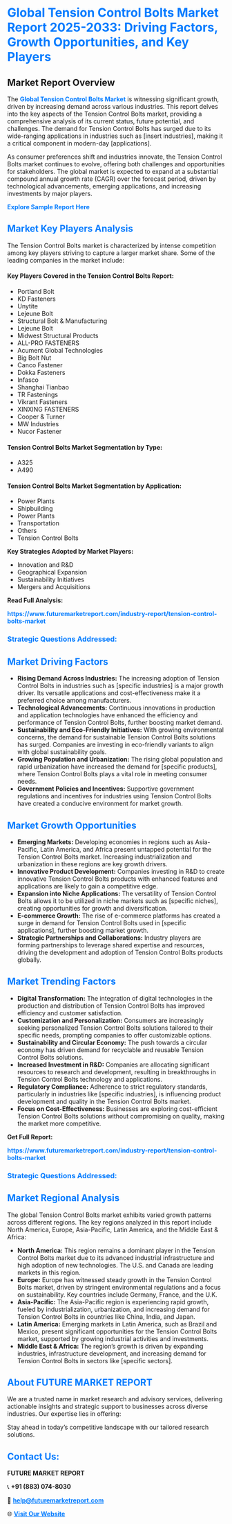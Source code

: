 <h1 style="color: #007BFF;">Global Tension Control Bolts Market Report 2025-2033: Driving Factors, Growth Opportunities, and Key Players</h1>

<section id="overview">
<h2>Market Report Overview</h2>
<p>The <a href="https://www.futuremarketreport.com/industry-report/tension-control-bolts-market" style="color: #007BFF; text-decoration: none;"><strong>Global Tension Control Bolts Market</strong></a> is witnessing significant growth, driven by increasing demand across various industries. This report delves into the key aspects of the Tension Control Bolts market, providing a comprehensive analysis of its current status, future potential, and challenges. The demand for Tension Control Bolts has surged due to its wide-ranging applications in industries such as [insert industries], making it a critical component in modern-day [applications].</p>
<p>As consumer preferences shift and industries innovate, the Tension Control Bolts market continues to evolve, offering both challenges and opportunities for stakeholders. The global market is expected to expand at a substantial compound annual growth rate (CAGR) over the forecast period, driven by technological advancements, emerging applications, and increasing investments by major players.</p>
</section>

<section id="overview">
<p><a href="https://www.futuremarketreport.com/request-sample/reportId=112147" style="color: #007BFF; text-decoration: none;"><strong>Explore Sample Report Here</strong></a></p>
</section>

<section id="key-players">
<h2 style="color: #007BFF;">Market Key Players Analysis</h2>
<p>The Tension Control Bolts market is characterized by intense competition among key players striving to capture a larger market share. Some of the leading companies in the market include:</p>
<h4>Key Players Covered in the Tension Control Bolts Report:</h4>
<ul><li>Portland Bolt</li><li>KD Fasteners</li><li>Unytite</li><li>Lejeune Bolt</li><li>Structural Bolt &amp; Manufacturing</li><li>Lejeune Bolt</li><li>Midwest Structural Products</li><li>ALL-PRO FASTENERS</li><li>Acument Global Technologies</li><li>Big Bolt Nut</li><li>Canco Fastener</li><li>Dokka Fasteners</li><li>Infasco</li><li>Shanghai Tianbao</li><li>TR Fastenings</li><li>Vikrant Fasteners</li><li>XINXING FASTENERS</li><li>Cooper &amp; Turner</li><li>MW Industries</li><li>Nucor Fastener</li></ul>
<h4>Tension Control Bolts Market Segmentation by Type:</h4>
<ul><li>A325</li><li>A490</li></ul>

<h4>Tension Control Bolts Market Segmentation by Application:</h4>
<ul><li>Power Plants</li><li>Shipbuilding</li><li>Power Plants</li><li>Transportation</li><li>Others</li><li>Tension Control Bolts</li></ul>
<p><strong>Key Strategies Adopted by Market Players:</strong></p>
<ul>
<li>Innovation and R&D</li>
<li>Geographical Expansion</li>
<li>Sustainability Initiatives</li>
<li>Mergers and Acquisitions</li>
</ul>
</section>

<section>
<p><strong>Read Full Analysis: </strong></p><a href="https://www.futuremarketreport.com/industry-report/tension-control-bolts-market" style="color: #007BFF; text-decoration: none;"><strong>https://www.futuremarketreport.com/industry-report/tension-control-bolts-market</strong></a>
<h3 style="color: #007BFF;">Strategic Questions Addressed:</h3>
</section>

<section id="driving-factors">
<h2 style="color: #007BFF;">Market Driving Factors</h2>
<ul>
<li><strong>Rising Demand Across Industries:</strong> The increasing adoption of Tension Control Bolts in industries such as [specific industries] is a major growth driver. Its versatile applications and cost-effectiveness make it a preferred choice among manufacturers.</li>
<li><strong>Technological Advancements:</strong> Continuous innovations in production and application technologies have enhanced the efficiency and performance of Tension Control Bolts, further boosting market demand.</li>
<li><strong>Sustainability and Eco-Friendly Initiatives:</strong> With growing environmental concerns, the demand for sustainable Tension Control Bolts solutions has surged. Companies are investing in eco-friendly variants to align with global sustainability goals.</li>
<li><strong>Growing Population and Urbanization:</strong> The rising global population and rapid urbanization have increased the demand for [specific products], where Tension Control Bolts plays a vital role in meeting consumer needs.</li>
<li><strong>Government Policies and Incentives:</strong> Supportive government regulations and incentives for industries using Tension Control Bolts have created a conducive environment for market growth.</li>
</ul>
</section>

<section id="growth-opportunities">
<h2 style="color: #007BFF;">Market Growth Opportunities</h2>
<ul>
<li><strong>Emerging Markets:</strong> Developing economies in regions such as Asia-Pacific, Latin America, and Africa present untapped potential for the Tension Control Bolts market. Increasing industrialization and urbanization in these regions are key growth drivers.</li>
<li><strong>Innovative Product Development:</strong> Companies investing in R&D to create innovative Tension Control Bolts products with enhanced features and applications are likely to gain a competitive edge.</li>
<li><strong>Expansion into Niche Applications:</strong> The versatility of Tension Control Bolts allows it to be utilized in niche markets such as [specific niches], creating opportunities for growth and diversification.</li>
<li><strong>E-commerce Growth:</strong> The rise of e-commerce platforms has created a surge in demand for Tension Control Bolts used in [specific applications], further boosting market growth.</li>
<li><strong>Strategic Partnerships and Collaborations:</strong> Industry players are forming partnerships to leverage shared expertise and resources, driving the development and adoption of Tension Control Bolts products globally.</li>
</ul>
</section>

<section id="trending-factors">
<h2 style="color: #007BFF;">Market Trending Factors</h2>
<ul>
<li><strong>Digital Transformation:</strong> The integration of digital technologies in the production and distribution of Tension Control Bolts has improved efficiency and customer satisfaction.</li>
<li><strong>Customization and Personalization:</strong> Consumers are increasingly seeking personalized Tension Control Bolts solutions tailored to their specific needs, prompting companies to offer customizable options.</li>
<li><strong>Sustainability and Circular Economy:</strong> The push towards a circular economy has driven demand for recyclable and reusable Tension Control Bolts solutions.</li>
<li><strong>Increased Investment in R&D:</strong> Companies are allocating significant resources to research and development, resulting in breakthroughs in Tension Control Bolts technology and applications.</li>
<li><strong>Regulatory Compliance:</strong> Adherence to strict regulatory standards, particularly in industries like [specific industries], is influencing product development and quality in the Tension Control Bolts market.</li>
<li><strong>Focus on Cost-Effectiveness:</strong> Businesses are exploring cost-efficient Tension Control Bolts solutions without compromising on quality, making the market more competitive.</li>
</ul>
</section>

<section>
<p><strong>Get Full Report: </strong></p><a href="https://www.futuremarketreport.com/industry-report/tension-control-bolts-market" style="color: #007BFF; text-decoration: none;"><strong>https://www.futuremarketreport.com/industry-report/tension-control-bolts-market</strong></a>
<h3 style="color: #007BFF;">Strategic Questions Addressed:</h3>
</section>


<section id="regional-analysis">
<h2 style="color: #007BFF;">Market Regional Analysis</h2>
<p>The global Tension Control Bolts market exhibits varied growth patterns across different regions. The key regions analyzed in this report include North America, Europe, Asia-Pacific, Latin America, and the Middle East & Africa:</p>
<ul>
<li><strong>North America:</strong> This region remains a dominant player in the Tension Control Bolts market due to its advanced industrial infrastructure and high adoption of new technologies. The U.S. and Canada are leading markets in this region.</li>
<li><strong>Europe:</strong> Europe has witnessed steady growth in the Tension Control Bolts market, driven by stringent environmental regulations and a focus on sustainability. Key countries include Germany, France, and the U.K.</li>
<li><strong>Asia-Pacific:</strong> The Asia-Pacific region is experiencing rapid growth, fueled by industrialization, urbanization, and increasing demand for Tension Control Bolts in countries like China, India, and Japan.</li>
<li><strong>Latin America:</strong> Emerging markets in Latin America, such as Brazil and Mexico, present significant opportunities for the Tension Control Bolts market, supported by growing industrial activities and investments.</li>
<li><strong>Middle East & Africa:</strong> The region’s growth is driven by expanding industries, infrastructure development, and increasing demand for Tension Control Bolts in sectors like [specific sectors].</li>
</ul>
</section>

<footer>
<h2 style="color: #007BFF;">About FUTURE MARKET REPORT</h2>
<p>We are a trusted name in market research and advisory services, delivering actionable insights and strategic support to businesses across diverse industries. Our expertise lies in offering:</p>

<p>Stay ahead in today’s competitive landscape with our tailored research solutions.</p>

<h2 style="color: #007BFF;">Contact Us:</h2>
<p><strong>FUTURE MARKET REPORT</strong></p>
<p>📞 <strong>+91 (883) 074-8030</strong></p>
<p>📧 <strong><a href="mailto:help@futuremarketreport.com" style="color: #007BFF;">help@futuremarketreport.com</a></strong></p>
<p>🌐 <strong><a href="https://www.futuremarketreport.com/" style="color: #007BFF;">Visit Our Website</a></strong></p>
</footer>